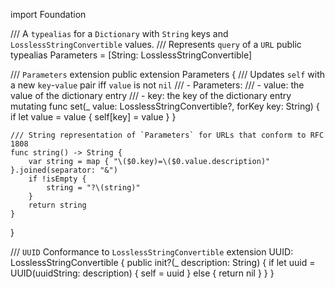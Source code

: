 import Foundation

/// A `typealias` for a `Dictionary` with `String` keys and `LosslessStringConvertible` values.
/// Represents `query` of a `URL`
public typealias Parameters = [String: LosslessStringConvertible]

/// `Parameters` extension
public extension Parameters {
    /// Updates `self` with a new `key`-`value` pair iff `value` is not `nil`
    /// - Parameters:
    ///    - value: the value of the dictionary entry
    ///    - key: the key of the dictionary entry
    mutating func set(_ value: LosslessStringConvertible?, forKey key: String) {
        if let value = value {
            self[key] = value
        }
    }
    
    /// String representation of `Parameters` for URLs that conform to RFC 1808
    func string() -> String {
        var string = map { "\($0.key)=\($0.value.description)" }.joined(separator: "&")
        if !isEmpty {
            string = "?\(string)"
        }
        return string
    }
}

/// `UUID` Conformance to `LosslessStringConvertible`
extension UUID: LosslessStringConvertible {
    public init?(_ description: String) {
        if let uuid = UUID(uuidString: description) {
            self = uuid
        } else {
            return nil
        }
    }
}
